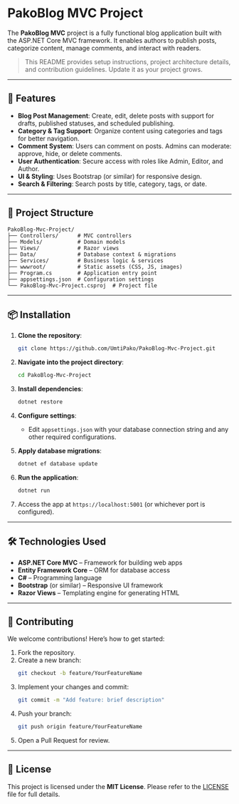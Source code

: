# PakoBlog MVC Project

The **PakoBlog MVC** project is a fully functional blog application built with the ASP.NET Core MVC framework. It enables authors to publish posts, categorize content, manage comments, and interact with readers.

> This README provides setup instructions, project architecture details, and contribution guidelines. Update it as your project grows.

---

## 🚀 Features
- **Blog Post Management**: Create, edit, delete posts with support for drafts, published statuses, and scheduled publishing.
- **Category & Tag Support**: Organize content using categories and tags for better navigation.
- **Comment System**: Users can comment on posts. Admins can moderate: approve, hide, or delete comments.
- **User Authentication**: Secure access with roles like Admin, Editor, and Author.
- **UI & Styling**: Uses Bootstrap (or similar) for responsive design.
- **Search & Filtering**: Search posts by title, category, tags, or date.

---

## 📂 Project Structure
```
PakoBlog-Mvc-Project/
├── Controllers/      # MVC controllers
├── Models/           # Domain models
├── Views/            # Razor views
├── Data/             # Database context & migrations
├── Services/         # Business logic & services
├── wwwroot/          # Static assets (CSS, JS, images)
├── Program.cs        # Application entry point
├── appsettings.json  # Configuration settings
└── PakoBlog-Mvc-Project.csproj  # Project file
```

---

## 📦 Installation

1. **Clone the repository**:
   ```bash
   git clone https://github.com/UmtiPako/PakoBlog-Mvc-Project.git
   ```

2. **Navigate into the project directory**:
   ```bash
   cd PakoBlog-Mvc-Project
   ```

3. **Install dependencies**:
   ```bash
   dotnet restore
   ```

4. **Configure settings**:
   - Edit `appsettings.json` with your database connection string and any other required configurations.

5. **Apply database migrations**:
   ```bash
   dotnet ef database update
   ```

6. **Run the application**:
   ```bash
   dotnet run
   ```

7. Access the app at `https://localhost:5001` (or whichever port is configured).

---

## 🛠 Technologies Used
- **ASP.NET Core MVC** – Framework for building web apps
- **Entity Framework Core** – ORM for database access
- **C#** – Programming language
- **Bootstrap** (or similar) – Responsive UI framework
- **Razor Views** – Templating engine for generating HTML

---

## 🤝 Contributing

We welcome contributions! Here’s how to get started:

1. Fork the repository.
2. Create a new branch:
   ```bash
   git checkout -b feature/YourFeatureName
   ```
3. Implement your changes and commit:
   ```bash
   git commit -m "Add feature: brief description"
   ```
4. Push your branch:
   ```bash
   git push origin feature/YourFeatureName
   ```
5. Open a Pull Request for review.

---

## 📄 License

This project is licensed under the **MIT License**. Please refer to the [LICENSE](LICENSE) file for full details.


